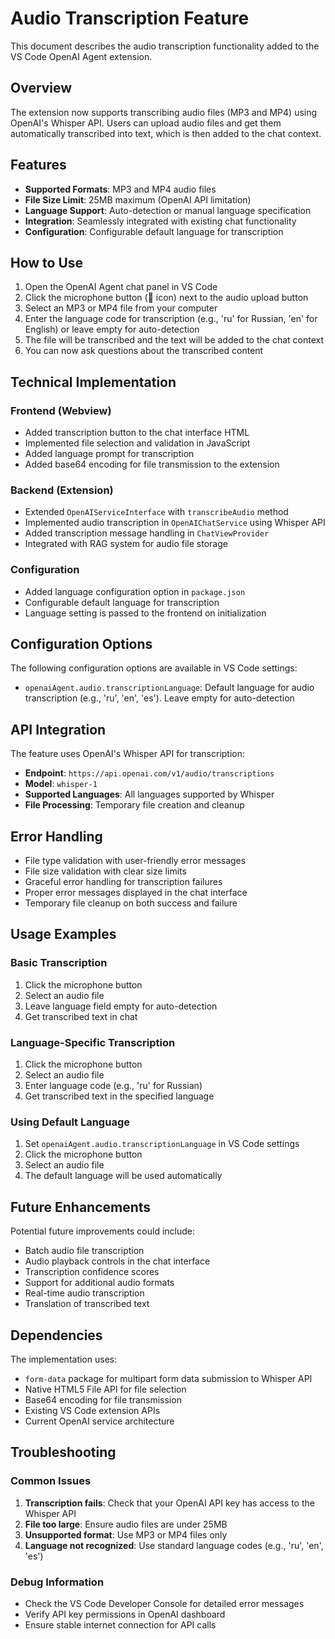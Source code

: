 # Audio Transcription Feature

This document describes the audio transcription functionality added to the VS Code OpenAI Agent extension.

## Overview

The extension now supports transcribing audio files (MP3 and MP4) using OpenAI's Whisper API. Users can upload audio files and get them automatically transcribed into text, which is then added to the chat context.

## Features

- **Supported Formats**: MP3 and MP4 audio files
- **File Size Limit**: 25MB maximum (OpenAI API limitation)
- **Language Support**: Auto-detection or manual language specification
- **Integration**: Seamlessly integrated with existing chat functionality
- **Configuration**: Configurable default language for transcription

## How to Use

1. Open the OpenAI Agent chat panel in VS Code
2. Click the microphone button (🎤 icon) next to the audio upload button
3. Select an MP3 or MP4 file from your computer
4. Enter the language code for transcription (e.g., 'ru' for Russian, 'en' for English) or leave empty for auto-detection
5. The file will be transcribed and the text will be added to the chat context
6. You can now ask questions about the transcribed content

## Technical Implementation

### Frontend (Webview)
- Added transcription button to the chat interface HTML
- Implemented file selection and validation in JavaScript
- Added language prompt for transcription
- Added base64 encoding for file transmission to the extension

### Backend (Extension)
- Extended `OpenAIServiceInterface` with `transcribeAudio` method
- Implemented audio transcription in `OpenAIChatService` using Whisper API
- Added transcription message handling in `ChatViewProvider`
- Integrated with RAG system for audio file storage

### Configuration
- Added language configuration option in `package.json`
- Configurable default language for transcription
- Language setting is passed to the frontend on initialization

## Configuration Options

The following configuration options are available in VS Code settings:

- `openaiAgent.audio.transcriptionLanguage`: Default language for audio transcription (e.g., 'ru', 'en', 'es'). Leave empty for auto-detection

## API Integration

The feature uses OpenAI's Whisper API for transcription:
- **Endpoint**: `https://api.openai.com/v1/audio/transcriptions`
- **Model**: `whisper-1`
- **Supported Languages**: All languages supported by Whisper
- **File Processing**: Temporary file creation and cleanup

## Error Handling

- File type validation with user-friendly error messages
- File size validation with clear size limits
- Graceful error handling for transcription failures
- Proper error messages displayed in the chat interface
- Temporary file cleanup on both success and failure

## Usage Examples

### Basic Transcription
1. Click the microphone button
2. Select an audio file
3. Leave language field empty for auto-detection
4. Get transcribed text in chat

### Language-Specific Transcription
1. Click the microphone button
2. Select an audio file
3. Enter language code (e.g., 'ru' for Russian)
4. Get transcribed text in the specified language

### Using Default Language
1. Set `openaiAgent.audio.transcriptionLanguage` in VS Code settings
2. Click the microphone button
3. Select an audio file
4. The default language will be used automatically

## Future Enhancements

Potential future improvements could include:
- Batch audio file transcription
- Audio playback controls in the chat interface
- Transcription confidence scores
- Support for additional audio formats
- Real-time audio transcription
- Translation of transcribed text

## Dependencies

The implementation uses:
- `form-data` package for multipart form data submission to Whisper API
- Native HTML5 File API for file selection
- Base64 encoding for file transmission
- Existing VS Code extension APIs
- Current OpenAI service architecture

## Troubleshooting

### Common Issues

1. **Transcription fails**: Check that your OpenAI API key has access to the Whisper API
2. **File too large**: Ensure audio files are under 25MB
3. **Unsupported format**: Use MP3 or MP4 files only
4. **Language not recognized**: Use standard language codes (e.g., 'ru', 'en', 'es')

### Debug Information

- Check the VS Code Developer Console for detailed error messages
- Verify API key permissions in OpenAI dashboard
- Ensure stable internet connection for API calls
